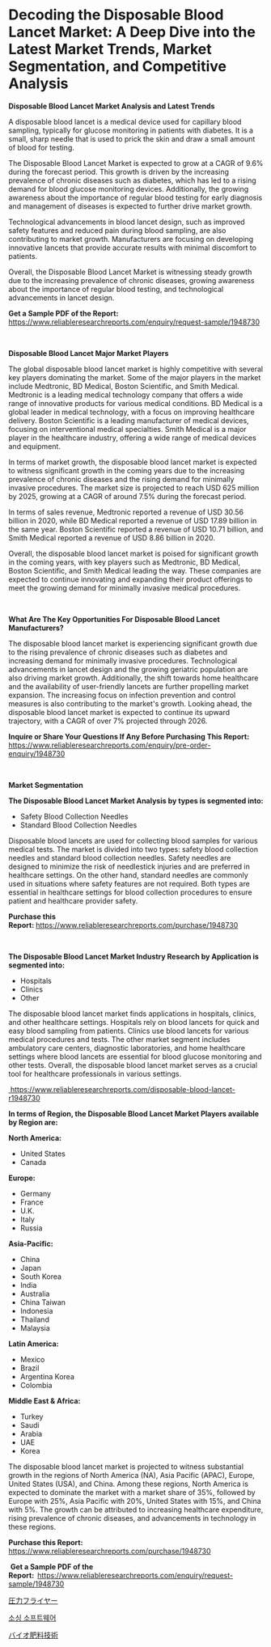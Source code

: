 <p><h1>Decoding the Disposable Blood Lancet Market: A Deep Dive into the Latest Market Trends, Market Segmentation, and Competitive Analysis</h1></p><p><strong>Disposable Blood Lancet Market Analysis and Latest Trends</strong></p>
<p><p>A disposable blood lancet is a medical device used for capillary blood sampling, typically for glucose monitoring in patients with diabetes. It is a small, sharp needle that is used to prick the skin and draw a small amount of blood for testing.</p><p>The Disposable Blood Lancet Market is expected to grow at a CAGR of 9.6% during the forecast period. This growth is driven by the increasing prevalence of chronic diseases such as diabetes, which has led to a rising demand for blood glucose monitoring devices. Additionally, the growing awareness about the importance of regular blood testing for early diagnosis and management of diseases is expected to further drive market growth.</p><p>Technological advancements in blood lancet design, such as improved safety features and reduced pain during blood sampling, are also contributing to market growth. Manufacturers are focusing on developing innovative lancets that provide accurate results with minimal discomfort to patients.</p><p>Overall, the Disposable Blood Lancet Market is witnessing steady growth due to the increasing prevalence of chronic diseases, growing awareness about the importance of regular blood testing, and technological advancements in lancet design.</p></p>
<p><strong>Get a Sample PDF of the Report:&nbsp;</strong> <a href="https://www.reliableresearchreports.com/enquiry/request-sample/1948730">https://www.reliableresearchreports.com/enquiry/request-sample/1948730</a></p>
<p>&nbsp;</p>
<p><strong>Disposable Blood Lancet Major Market Players</strong></p>
<p><p>The global disposable blood lancet market is highly competitive with several key players dominating the market. Some of the major players in the market include Medtronic, BD Medical, Boston Scientific, and Smith Medical. Medtronic is a leading medical technology company that offers a wide range of innovative products for various medical conditions. BD Medical is a global leader in medical technology, with a focus on improving healthcare delivery. Boston Scientific is a leading manufacturer of medical devices, focusing on interventional medical specialties. Smith Medical is a major player in the healthcare industry, offering a wide range of medical devices and equipment.</p><p>In terms of market growth, the disposable blood lancet market is expected to witness significant growth in the coming years due to the increasing prevalence of chronic diseases and the rising demand for minimally invasive procedures. The market size is projected to reach USD 625 million by 2025, growing at a CAGR of around 7.5% during the forecast period.</p><p>In terms of sales revenue, Medtronic reported a revenue of USD 30.56 billion in 2020, while BD Medical reported a revenue of USD 17.89 billion in the same year. Boston Scientific reported a revenue of USD 10.71 billion, and Smith Medical reported a revenue of USD 8.86 billion in 2020.</p><p>Overall, the disposable blood lancet market is poised for significant growth in the coming years, with key players such as Medtronic, BD Medical, Boston Scientific, and Smith Medical leading the way. These companies are expected to continue innovating and expanding their product offerings to meet the growing demand for minimally invasive medical procedures.</p></p>
<p>&nbsp;</p>
<p><strong>What Are The Key Opportunities For Disposable Blood Lancet Manufacturers?</strong></p>
<p><p>The disposable blood lancet market is experiencing significant growth due to the rising prevalence of chronic diseases such as diabetes and increasing demand for minimally invasive procedures. Technological advancements in lancet design and the growing geriatric population are also driving market growth. Additionally, the shift towards home healthcare and the availability of user-friendly lancets are further propelling market expansion. The increasing focus on infection prevention and control measures is also contributing to the market's growth. Looking ahead, the disposable blood lancet market is expected to continue its upward trajectory, with a CAGR of over 7% projected through 2026.</p></p>
<p><strong>Inquire or Share Your Questions If Any Before Purchasing This Report:</strong> <a href="https://www.reliableresearchreports.com/enquiry/pre-order-enquiry/1948730">https://www.reliableresearchreports.com/enquiry/pre-order-enquiry/1948730</a></p>
<p>&nbsp;</p>
<p><strong>Market Segmentation</strong></p>
<p><strong>The Disposable Blood Lancet Market Analysis by types is segmented into:</strong></p>
<p><ul><li>Safety Blood Collection Needles</li><li>Standard Blood Collection Needles</li></ul></p>
<p><p>Disposable blood lancets are used for collecting blood samples for various medical tests. The market is divided into two types: safety blood collection needles and standard blood collection needles. Safety needles are designed to minimize the risk of needlestick injuries and are preferred in healthcare settings. On the other hand, standard needles are commonly used in situations where safety features are not required. Both types are essential in healthcare settings for blood collection procedures to ensure patient and healthcare provider safety.</p></p>
<p><strong>Purchase this Report:&nbsp;</strong><a href="https://www.reliableresearchreports.com/purchase/1948730">https://www.reliableresearchreports.com/purchase/1948730</a></p>
<p>&nbsp;</p>
<p><strong>The Disposable Blood Lancet Market Industry Research by Application is segmented into:</strong></p>
<p><ul><li>Hospitals</li><li>Clinics</li><li>Other</li></ul></p>
<p><p>The disposable blood lancet market finds applications in hospitals, clinics, and other healthcare settings. Hospitals rely on blood lancets for quick and easy blood sampling from patients. Clinics use blood lancets for various medical procedures and tests. The other market segment includes ambulatory care centers, diagnostic laboratories, and home healthcare settings where blood lancets are essential for blood glucose monitoring and other tests. Overall, the disposable blood lancet market serves as a crucial tool for healthcare professionals in various settings.</p></p>
<p><a href="https://www.reliableresearchreports.com/disposable-blood-lancet-r1948730">&nbsp;https://www.reliableresearchreports.com/disposable-blood-lancet-r1948730</a></p>
<p><strong>In terms of Region, the Disposable Blood Lancet Market Players available by Region are:</strong></p>
<p>
    <p> <strong> North America: </strong>
        <ul>
            <li>United States</li>
            <li>Canada</li>
        </ul>
        </p> 
    <p> <strong> Europe: </strong>
        <ul>
            <li>Germany</li>
            <li>France</li>
            <li>U.K.</li>
            <li>Italy</li>
            <li>Russia</li>
        </ul>
        </p> 
    <p> <strong> Asia-Pacific: </strong>
        <ul>
            <li>China</li>
            <li>Japan</li>
            <li>South Korea</li>
            <li>India</li>
            <li>Australia</li>
            <li>China Taiwan</li>
            <li>Indonesia</li>
            <li>Thailand</li>
            <li>Malaysia</li>
        </ul>
        </p> 
    <p> <strong> Latin America: </strong>
        <ul>
            <li>Mexico</li>
            <li>Brazil</li>
            <li>Argentina Korea</li>
            <li>Colombia</li>
        </ul>
        </p> 
    <p> <strong> Middle East & Africa: </strong>
        <ul>
            <li>Turkey</li>
            <li>Saudi</li>
            <li>Arabia</li>
            <li>UAE</li>
            <li>Korea</li>
        </ul>
    </p>
    </p>
<p><p>The disposable blood lancet market is projected to witness substantial growth in the regions of North America (NA), Asia Pacific (APAC), Europe, United States (USA), and China. Among these regions, North America is expected to dominate the market with a market share of 35%, followed by Europe with 25%, Asia Pacific with 20%, United States with 15%, and China with 5%. The growth can be attributed to increasing healthcare expenditure, rising prevalence of chronic diseases, and advancements in technology in these regions.</p></p>
<p><strong>Purchase this Report: </strong><a href="https://www.reliableresearchreports.com/purchase/1948730">https://www.reliableresearchreports.com/purchase/1948730</a></p>
<p>&nbsp;<strong>Get a Sample PDF of the Report:&nbsp;&nbsp;</strong><a href="https://www.reliableresearchreports.com/enquiry/request-sample/1948730">https://www.reliableresearchreports.com/enquiry/request-sample/1948730</a></p>
<p><strong></strong></p>
<p><p><a href="https://medium.com/@lauriank/%E5%9C%A7%E5%8A%9B%E3%83%95%E3%83%A9%E3%82%A4%E3%83%A4%E3%83%BC%E5%B8%82%E5%A0%B4%E3%81%AE%E3%83%88%E3%83%AC%E3%83%B3%E3%83%89%E3%81%A8%E5%B8%82%E5%A0%B4%E5%88%86%E6%9E%90%E3%81%AF-2024%E5%B9%B4%E3%81%8B%E3%82%892031%E5%B9%B4%E3%81%BE%E3%81%A7%E3%81%AE%E6%9C%9F%E9%96%93%E3%81%AB%E4%BA%88%E6%B8%AC%E3%81%95%E3%82%8C%E3%81%A6%E3%81%84%E3%81%BE%E3%81%99-a3d7f5953251">圧力フライヤー</a></p><p><a href="https://medium.com/@albinbrakus2023/%EC%86%8C%EC%8B%B1-%EC%86%8C%ED%94%84%ED%8A%B8%EC%9B%A8%EC%96%B4-%EC%8B%9C%EC%9E%A5%EC%9D%80-%EC%8B%9C%EC%9E%A5-%EC%A0%90%EC%9C%A0%EC%9C%A8-%EC%8B%9C%EC%9E%A5-%EB%8F%99%ED%96%A5-%EB%B0%8F-%EC%8B%9C%EC%9E%A5-%EC%84%B1%EC%9E%A5%EC%97%90-%EB%8C%80%ED%95%9C-%EC%A0%95%EB%B3%B4%EB%A5%BC-%EC%A0%9C%EA%B3%B5%ED%95%A9%EB%8B%88%EB%8B%A4-abba3146c39b">소싱 소프트웨어</a></p><p><a href="https://medium.com/@dominicalsop1/%E7%94%9F%E7%89%A9%E8%82%A5%E6%96%99%E6%8A%80%E8%A1%93%E5%B8%82%E5%A0%B4%E5%88%86%E6%9E%90-%E5%85%B6cagr-%E5%B8%82%E5%A0%B4%E5%88%86%E5%89%B2%E5%92%8C%E5%85%A8%E7%90%83%E8%A1%8C%E6%A5%AD%E6%A6%82%E6%B3%81-657488491025">バイオ肥料技術</a></p></p>